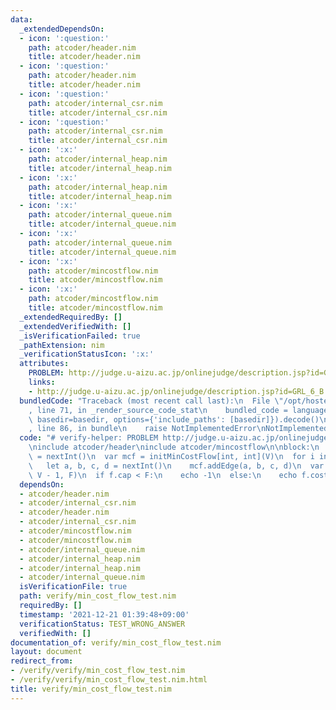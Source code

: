 ```yaml
---
data:
  _extendedDependsOn:
  - icon: ':question:'
    path: atcoder/header.nim
    title: atcoder/header.nim
  - icon: ':question:'
    path: atcoder/header.nim
    title: atcoder/header.nim
  - icon: ':question:'
    path: atcoder/internal_csr.nim
    title: atcoder/internal_csr.nim
  - icon: ':question:'
    path: atcoder/internal_csr.nim
    title: atcoder/internal_csr.nim
  - icon: ':x:'
    path: atcoder/internal_heap.nim
    title: atcoder/internal_heap.nim
  - icon: ':x:'
    path: atcoder/internal_heap.nim
    title: atcoder/internal_heap.nim
  - icon: ':x:'
    path: atcoder/internal_queue.nim
    title: atcoder/internal_queue.nim
  - icon: ':x:'
    path: atcoder/internal_queue.nim
    title: atcoder/internal_queue.nim
  - icon: ':x:'
    path: atcoder/mincostflow.nim
    title: atcoder/mincostflow.nim
  - icon: ':x:'
    path: atcoder/mincostflow.nim
    title: atcoder/mincostflow.nim
  _extendedRequiredBy: []
  _extendedVerifiedWith: []
  _isVerificationFailed: true
  _pathExtension: nim
  _verificationStatusIcon: ':x:'
  attributes:
    PROBLEM: http://judge.u-aizu.ac.jp/onlinejudge/description.jsp?id=GRL_6_B
    links:
    - http://judge.u-aizu.ac.jp/onlinejudge/description.jsp?id=GRL_6_B
  bundledCode: "Traceback (most recent call last):\n  File \"/opt/hostedtoolcache/Python/3.10.5/x64/lib/python3.10/site-packages/onlinejudge_verify/documentation/build.py\"\
    , line 71, in _render_source_code_stat\n    bundled_code = language.bundle(stat.path,\
    \ basedir=basedir, options={'include_paths': [basedir]}).decode()\n  File \"/opt/hostedtoolcache/Python/3.10.5/x64/lib/python3.10/site-packages/onlinejudge_verify/languages/nim.py\"\
    , line 86, in bundle\n    raise NotImplementedError\nNotImplementedError\n"
  code: "# verify-helper: PROBLEM http://judge.u-aizu.ac.jp/onlinejudge/description.jsp?id=GRL_6_B\n\
    \ninclude atcoder/header\ninclude atcoder/mincostflow\n\nblock:\n  let V, E, F\
    \ = nextInt()\n  var mcf = initMinCostFlow[int, int](V)\n  for i in 0..<E:\n \
    \   let a, b, c, d = nextInt()\n    mcf.addEdge(a, b, c, d)\n  var f = mcf.flow(0,\
    \ V - 1, F)\n  if f.cap < F:\n    echo -1\n  else:\n    echo f.cost\n"
  dependsOn:
  - atcoder/header.nim
  - atcoder/internal_csr.nim
  - atcoder/header.nim
  - atcoder/internal_csr.nim
  - atcoder/mincostflow.nim
  - atcoder/mincostflow.nim
  - atcoder/internal_queue.nim
  - atcoder/internal_heap.nim
  - atcoder/internal_heap.nim
  - atcoder/internal_queue.nim
  isVerificationFile: true
  path: verify/min_cost_flow_test.nim
  requiredBy: []
  timestamp: '2021-12-21 01:39:48+09:00'
  verificationStatus: TEST_WRONG_ANSWER
  verifiedWith: []
documentation_of: verify/min_cost_flow_test.nim
layout: document
redirect_from:
- /verify/verify/min_cost_flow_test.nim
- /verify/verify/min_cost_flow_test.nim.html
title: verify/min_cost_flow_test.nim
---
```

